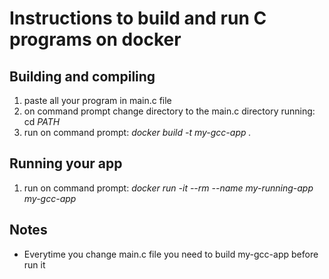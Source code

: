 # Instructions to build and run C programs on docker

## Building and compiling
  1. paste all your program in main.c file
  2. on command prompt change directory to the main.c directory running: cd _PATH_
  3. run on command prompt: _docker build -t my-gcc-app ._

## Running your app
  1. run on command prompt: _docker run -it --rm --name my-running-app my-gcc-app_

## Notes
  * Everytime you change main.c file you need to build my-gcc-app before run it